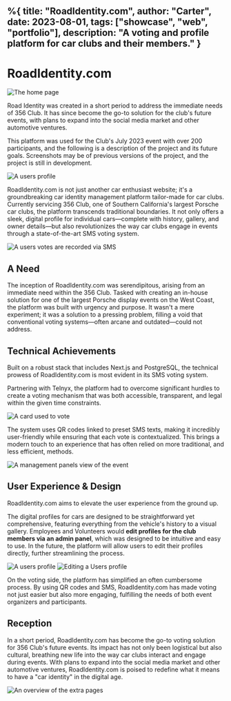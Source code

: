 %{
    title: "RoadIdentity.com",
    author: "Carter",
    date: 2023-08-01,
    tags: ["showcase", "web", "portfolio"],
    description: "A voting and profile platform for car clubs and their members."
}
---

# RoadIdentity.com

![The home page](https://cdn.ey.lc/projects/roadiden/firefox_J39yvEJ42b.gif)

Road Identity was created in a short period to address the immediate needs of 356 Club. It has since become the go-to solution for the club's future events, with plans to expand into the social media market and other automotive ventures.

This platform was used for the Club's July 2023 event with over 200 participants, and the following is a description of the project and its future goals. Screenshots may be of previous versions of the project, and the project is still in development.

![A users profile](https://cdn.ey.lc/projects/roadiden/firefox_VEjCMa68cQ.gif)

RoadIdentity.com is not just another car enthusiast website; it's a groundbreaking car identity management platform tailor-made for car clubs. Currently servicing 356 Club, one of Southern California's largest Porsche car clubs, the platform transcends traditional boundaries. It not only offers a sleek, digital profile for individual cars—complete with history, gallery, and owner details—but also revolutionizes the way car clubs engage in events through a state-of-the-art SMS voting system.

![A users votes are recorded via SMS](https://cdn.ey.lc/projects/roadiden/IMG_9335.jpg)

## A Need

The inception of RoadIdentity.com was serendipitous, arising from an immediate need within the 356 Club. Tasked with creating an in-house solution for one of the largest Porsche display events on the West Coast, the platform was built with urgency and purpose. It wasn't a mere experiment; it was a solution to a pressing problem, filling a void that conventional voting systems—often arcane and outdated—could not address.

## Technical Achievements

Built on a robust stack that includes Next.js and PostgreSQL, the technical prowess of RoadIdentity.com is most evident in its SMS voting system.

Partnering with Telnyx, the platform had to overcome significant hurdles to create a voting mechanism that was both accessible, transparent, and legal within the given time constraints.

![A card used to vote](https://cdn.ey.lc/projects/roadiden/firefox_vc3cClfwdF.png)

The system uses QR codes linked to preset SMS texts, making it incredibly user-friendly while ensuring that each vote is contextualized. This brings a modern touch to an experience that has often relied on more traditional, and less efficient, methods.

![A management panels view of the event](https://cdn.ey.lc/projects/roadiden/firefox_cja5qRdIB5.png)

## User Experience & Design

RoadIdentity.com aims to elevate the user experience from the ground up.

The digital profiles for cars are designed to be straightforward yet comprehensive, featuring everything from the vehicle's history to a visual gallery. Employees and Volunteers would **edit profiles for the club members via an admin panel**, which was designed to be intuitive and easy to use. In the future, the platform will allow users to edit their profiles directly, further streamlining the process.

![A users profile](https://cdn.ey.lc/projects/roadiden/firefox_6XTZoU5ECu.png)
![Editing a Users profile](https://cdn.ey.lc/projects/roadiden/firefox_eyOg0OR2QC.gif)

On the voting side, the platform has simplified an often cumbersome process. By using QR codes and SMS, RoadIdentity.com has made voting not just easier but also more engaging, fulfilling the needs of both event organizers and participants.

## Reception

In a short period, RoadIdentity.com has become the go-to voting solution for 356 Club's future events. Its impact has not only been logistical but also cultural, breathing new life into the way car clubs interact and engage during events. With plans to expand into the social media market and other automotive ventures, RoadIdentity.com is poised to redefine what it means to have a "car identity" in the digital age.

![An overview of the extra pages](https://cdn.ey.lc/projects/roadiden/firefox_bZYWiStc6M.gif)
